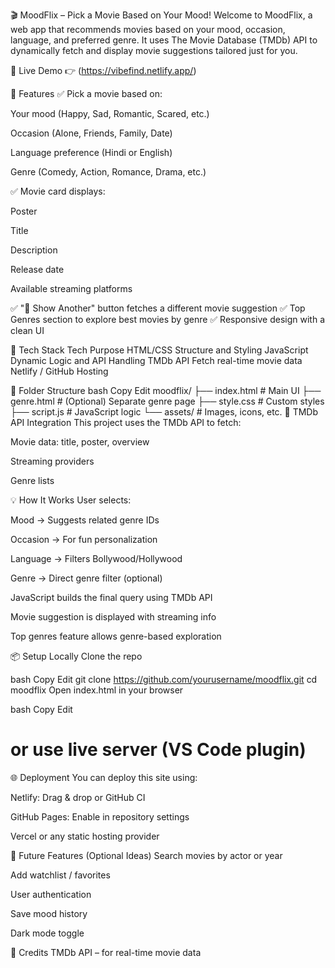 🎬 MoodFlix – Pick a Movie Based on Your Mood!
Welcome to MoodFlix, a web app that recommends movies based on your mood, occasion, language, and preferred genre. It uses The Movie Database (TMDb) API to dynamically fetch and display movie suggestions tailored just for you.

🚀 Live Demo
👉 (https://vibefind.netlify.app/)


🧠 Features
✅ Pick a movie based on:

Your mood (Happy, Sad, Romantic, Scared, etc.)

Occasion (Alone, Friends, Family, Date)

Language preference (Hindi or English)

Genre (Comedy, Action, Romance, Drama, etc.)

✅ Movie card displays:

Poster

Title

Description

Release date

Available streaming platforms

✅ "🎲 Show Another" button fetches a different movie suggestion
✅ Top Genres section to explore best movies by genre
✅ Responsive design with a clean UI

🔧 Tech Stack
Tech	Purpose
HTML/CSS	Structure and Styling
JavaScript	Dynamic Logic and API Handling
TMDb API	Fetch real-time movie data
Netlify / GitHub	Hosting

🧩 Folder Structure
bash
Copy
Edit
moodflix/
├── index.html          # Main UI
├── genre.html          # (Optional) Separate genre page
├── style.css           # Custom styles
├── script.js           # JavaScript logic
└── assets/             # Images, icons, etc.
🔑 TMDb API Integration
This project uses the TMDb API to fetch:

Movie data: title, poster, overview

Streaming providers

Genre lists


💡 How It Works
User selects:

Mood → Suggests related genre IDs

Occasion → For fun personalization

Language → Filters Bollywood/Hollywood

Genre → Direct genre filter (optional)

JavaScript builds the final query using TMDb API

Movie suggestion is displayed with streaming info

Top genres feature allows genre-based exploration

📦 Setup Locally
Clone the repo

bash
Copy
Edit
git clone https://github.com/yourusername/moodflix.git
cd moodflix
Open index.html in your browser

bash
Copy
Edit
# or use live server (VS Code plugin)
🌐 Deployment
You can deploy this site using:

Netlify: Drag & drop or GitHub CI

GitHub Pages: Enable in repository settings

Vercel or any static hosting provider

📝 Future Features (Optional Ideas)
Search movies by actor or year

Add watchlist / favorites

User authentication

Save mood history

Dark mode toggle

🙌 Credits
TMDb API – for real-time movie data

